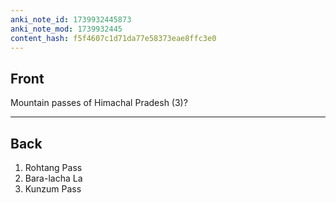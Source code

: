 ```yaml
---
anki_note_id: 1739932445873
anki_note_mod: 1739932445
content_hash: f5f4607c1d71da77e58373eae8ffc3e0
---
```


## Front

Mountain passes of Himachal Pradesh (3)?

<hr/>

## Back

1. Rohtang Pass  
2. Bara-lacha La  
3. Kunzum Pass